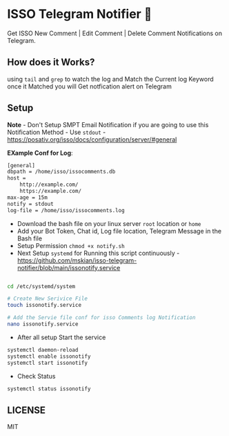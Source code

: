 # ISSO Telegram Notifier 🔔

Get ISSO New Comment | Edit Comment | Delete Comment Notifications on Telegram.

## How does it Works?

using `tail` and `grep` to watch the log and Match the Current log Keyword once it Matched you will Get notfication alert on Telegram

## Setup

**Note** - Don't Setup SMPT Email Notification if you are going to use this Notification Method - Use `stdout` - <https://posativ.org/isso/docs/configuration/server/#general>

**EXample Conf for Log**:

```bash
[general]
dbpath = /home/isso/issocomments.db
host =
    http://example.com/
    https://example.com/
max-age = 15m
notify = stdout
log-file = /home/isso/issocomments.log
```

- Download the bash file on your linux server `root` location or `home`
- Add your Bot Token, Chat id, Log file location, Telegram Message in the Bash file
- Setup Permission `chmod +x notify.sh`
- Next Setup `systemd` for Running this script continuously - <https://github.com/mskian/isso-telegram-notifier/blob/main/issonotify.service>

```bash

cd /etc/systemd/system

# Create New Serivice File
touch issonotify.service

# Add the Servie file conf for isso Comments log Notification
nano issonotify.service

```

- After all setup Start the service

```bash
systemctl daemon-reload
systemctl enable issonotify
systemctl start issonotify
```

- Check Status

```bash
systemctl status issonotify
```

## LICENSE

MIT
